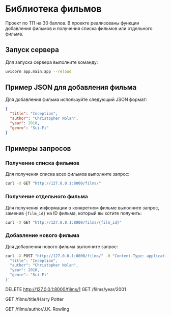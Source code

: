 # Библиотека фильмов

Проект по ТП на 30 баллов. В проекте реализованы функции добавления фильмов и получения списка фильмов или отдельного фильма.

## Запуск сервера

Для запуска сервера выполните команду:

```sh
uvicorn app.main:app --reload
```

## Пример JSON для добавления фильма

Для добавления фильма используйте следующий JSON формат:

```json
{
  "title": "Inception",
  "author": "Christopher Nolan",
  "year": 2010,
  "genre": "Sci-Fi"
}
```

## Примеры запросов

### Получение списка фильмов

Для получения списка всех фильмов выполните запрос:

```sh
curl -X GET "http://127.0.0.1:8000/films/"
```

### Получение отдельного фильма

Для получения информации о конкретном фильме выполните запрос, заменив `{film_id}` на ID фильма, который вы хотите получить:

```sh
curl -X GET "http://127.0.0.1:8000/films/{film_id}"
```

### Добавление нового фильма

Для добавления нового фильма выполните запрос:

```sh
curl -X POST "http://127.0.0.1:8000/films/" -H "Content-Type: application/json" -d '{
  "title": "Inception",
  "author": "Christopher Nolan",
  "year": 2010,
  "genre": "Sci-Fi"
}'
```


DELETE http://127.0.0.1:8000/films/1
GET /films/year/2001

GET /films/title/Harry Potter

GET /films/author/J.K. Rowling